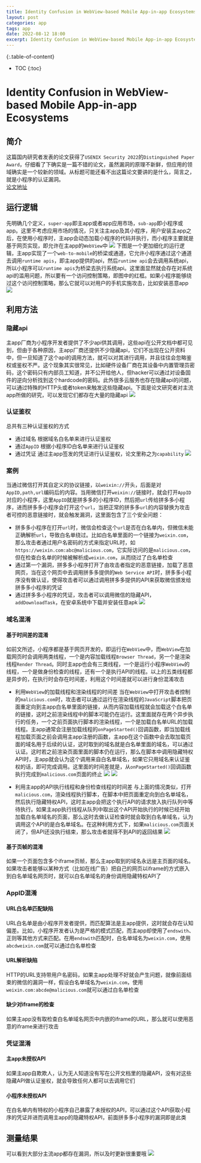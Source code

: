 ```yaml
---
title: Identity Confusion in WebView-based Mobile App-in-app Ecosystems
layout: post
categories: app
tags: app
date: 2022-08-12 18:00
excerpt: Identity Confusion in WebView-based Mobile App-in-app Ecosystems
---
```


{:.table-of-content}
* TOC
{:toc}

# Identity Confusion in WebView-based Mobile App-in-app Ecosystems
## 简介
这篇国内研究者发表的论文获得了`USENIX Security 2022`的`Distinguished Paper Award`，仔细看了下确实是一篇不错的论文，虽然漏洞的原理不新鲜，但应用的领域确实是一个较新的领域。从标题可能还看不出这篇论文要讲的是什么，简言之，就是小程序的认证漏洞。<br>
[论文地址](https://www.usenix.org/system/files/sec22-zhang-lei.pdf)

## 运行逻辑
先明确几个定义，`super-app`即主app或者app应用市场，`sub-app`即小程序或app。这里不考虑应用市场的情况，只关注主app及其小程序，用户安装主app之后，在使用小程序时，主app会动态加载小程序的代码并执行，而小程序主要就是基于网页实现，即允许在主app的`WebView`中
![](/assets/img/app1.png)
下图是一个更加细化的运行逻辑，主app实现了一个`web-to-mobile`的桥梁或通道，它允许小程序通过这个通道去调用`runtime apis`，即主app提供的api，然后`runtime api`会去调用系统api，所以小程序可以`runtime apis`为桥梁去执行系统api。这里面显然就会存在对系统api的滥用问题，所以要有一个访问控制策略，即图中的红框。如果小程序能够绕过这个访问控制策略，那么它就可以对用户的手机实施攻击，比如安装恶意app
![](/assets/img/app2.png)

## 利用方法
### 隐藏api
主app厂商为小程序开发者提供了不少api供其调用，这些api在公开文档中都可见到，但由于各种原因，主app厂商还提供不少隐藏api，它们不出现在公开资料中，但一旦知道了这个api的调用方法，就可以对其进行调用，并且往往会忽略鉴权或鉴权不严。这个现象其实很常见，比如硬件设备厂商在其设备中内置管理员密码，这个密码只有内部员工知道，并不公开给他人，但hacker可以通过对设备固件的逆向分析找到这个hardcode的密码。此外很多云服务也存在隐藏api的问题，可以通过特殊的HTTP头或者token来触发这些隐藏api。下面是论文研究者对主流app所做的研究，可以发现它们都存在大量的隐藏api
![](/assets/img/app3.png)

### 认证鉴权
总共有三种认证鉴权的方式
- 通过域名
根据域名白名单来进行认证鉴权
- 通过`AppID`
根据小程序ID白名单来进行认证鉴权
- 通过凭证
通过主app签发的凭证进行认证鉴权，论文里称之为`capability`
![](/assets/img/app4.png)

### 案例
当通过微信打开其自定义的协议链接，以`weixin://`开头，后面是对`AppID,path,url`编码后的内容。当用微信打开`weixin://`链接时，就会打开`AppID`对应的小程序，这里`AppID`就是拼多多的小程序ID，然后把`url`传给拼多多小程序，进而拼多多小程序会打开这个`url`，当把正常的拼多多`url`的内容替换为攻击者可控的恶意链接时，就会触发漏洞，这里面包含了三个安全问题：
- 拼多多小程序在打开`url`时，微信会检查这个`url`是否在白名单内，但微信未能正确解析`url`，导致白名单绕过。比如白名单里面的一个链接为`weixin.com`，那么攻击者通过用户名密码的方式来指定URL时，如`https://weixin.com:abc@malicious.com`，它实际访问的是`malicious.com`，但在检查白名单的时候被解析成`weixin.com`，从而绕过了白名单检查
- 通过第一个漏洞，拼多多小程序打开了由攻击者指定的恶意链接，加载了恶意网页，当在这个网页中去调用拼多多提供的`Web Service API`时，拼多多小程序没有做认证，使得攻击者可以通过调用拼多多提供的API来获取微信颁发给拼多多小程序的凭证
- 通过拼多多小程序的凭证，攻击者可以调用微信的隐藏API，`addDownloadTask`，在安卓系统中下载并安装任意apk
![](/assets/img/app9.png)

### 域名混淆

#### 基于时间差的混淆
如前文所述，小程序都是基于网页开发的，即运行在`WebView`中，而`WebView`在加载网页时会调用两类线程，一个是内容加载线程`Browser Thread`，另一个是渲染线程`Render Thread`。同时主app也会有三类线程，一个是运行小程序`WebView`的线程，一个是做身份检查的线程，还有一个是执行API的线程。以上的五类线程都是异步的，在执行时会存在时间差，利用这个时间差就可以进行身份混淆攻击
- 利用`WebView`的加载线程和渲染线程的时间差
当在`WebView`中打开攻击者控制的`malicious.com`时，攻击者可以通过运行在渲染线程的`JavaScript`脚本把页面重定向到主app白名单里面的链接，从而内容加载线程就会加载这个白名单的链接，这时之前渲染线程中的脚本可能仍在运行。这里面就存在两个异步执行的任务，一个之前页面执行脚本的渲染线程，一个是加载白名单URL的加载线程。主app通常会注册加载线程的`onPageStarted()`回调函数，即当加载线程加载页面之前会调用主app注册的函数，主app在这个函数中会去取加载页面的域名用于后续的认证，这时取到的域名就是白名单里面的域名，可以通过认证。这时若之前渲染页面里面的脚本仍在运行，那么在脚本中调用隐藏特权API时，主app就会认为这个调用来自白名单域名，如果它只用域名来认证鉴权的话，即可完成调用。这里面的时间差就是，从`onPageStarted()`回调函数执行完成到`malicious.com`页面的终止
![](/assets/img/app5.png)
![](/assets/img/app6.png)

- 利用主app的API执行线程和身份检查线程的时间差
与上面的情况类似，打开`malicious.com`，渲染线程执行脚本，在脚本中把页面重定向到白名单域名，然后执行隐藏特权API，这时主app会把这个执行API的请求放入执行队列中等待执行。如果主app执行线程从队列中取出这个API开始执行的时候已经开始加载白名单域名的页面，那么这时去做认证检查时就会取到白名单域名，认为调用这个API的是白名单域名。在这种利用方式下，如果`malicious.com`页面关闭了，但API还没执行结束，那么攻击者就得不到API的返回结果
![](/assets/img/app7.png)

#### 基于页帧的混淆
如果一个页面包含多个iframe页帧，那么主app取到的域名永远是主页面的域名。如果攻击者能够以某种方式（比如在线广告）把自己的网页以iframe的方式嵌入到白名单域名网页时，就可以白名单域名的身份调用隐藏特权API了

### AppID混淆
#### URL白名单匹配缺陷
URL白名单是由小程序开发者提供，而匹配算法是主app提供，这时就会存在认知偏差。比如，小程序开发者认为是严格的模式匹配，而主app却使用了`endswith`、正则等其他方式来匹配。在用`endswith`匹配时，白名单域名为`weixin.com`，使用`abcdweixin.com`就可以通过白名单检查
#### URL解析缺陷
HTTP的URL支持带用户名密码，如果主app处理不好就会产生问题，就像前面结束的微信的漏洞一样，假设白名单域名为`weixin.com`，使用`weixin.com:abcde@malicious.com`就可以通过白名单检查
#### 缺少对iframe的检查
如果主app没有取检查白名单域名网页中内嵌的iframe的URL，那么就可以使用恶意的iframe来进行攻击

### 凭证混淆
#### 主app未授权API
如果主app自欺欺人，认为无人知道没有写在公开文档里的隐藏API，没有对这些隐藏API做认证鉴权，就会导致任何人都可以去调用它们
#### 小程序未授权API
在白名单内有特权的小程序自己暴露了未授权的API，可以通过这个API获取小程序的凭证并进而调用主app的隐藏特权API，前面拼多多小程序的漏洞即是此类

## 测量结果
可以看到大部分主流app都存在漏洞，所以及时更新很重要哦
![](/assets/img/app8.png)